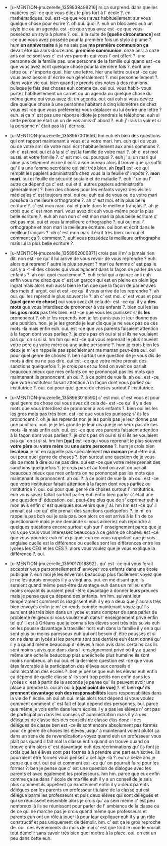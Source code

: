  * [u-MENTION-jmuzerelle_1358938499216]
	rs ça surprend.
	 dans quelles matières est -ce que vous étiez le plus fort à l' école ?.
	 en mathématiques.
	 oui.
	 est -ce que vous avez habituellement sur vous quelque chose pour écrire ?.
	 oh oui.
	 quoi ?.
	 euh un bloc avec euh un stylo bic ou un agenda.
	 est -ce que vous avez est -ce que vous possédez un stylo à plume ?.
	 oui.
	 à la suite de **[quelle circonstance]** est -ce que vous avez possédé pour la première fois un stylo à plume ?.
	 hum **un anniversaire** à je ne sais pas **ma première communion** **ça** devait être **ça** alors douze ans.
	 **première communion**.
	 onze ans.
	 à onze ans oui ce sont vos c' est vos parents qui vous l' ont offert ?.
	 une personne de la famille pas.
	 une personne de la famille oui quand est -ce que vous avez écrit quelque chose pour la dernière fois ?.
	 écrit une lettre ou.
	 n' importe quoi.
	 hier une lettre.
	 hier une lettre oui est -ce que vous avez besoin d' écrire euh généralement ?.
	 moi personnellement ?.
	 dans votre vie oui.
	 bien quand je prends des notes à des réunions puisque je fais des choses euh comme ça.
	 oui oui.
	 vous habit- vous portez habituellement un carnet ou un agenda ou quelque chose du même genre oui vous avez dit un agenda.
	 oui.
	 oui euh si vous deviez dire quelque chose à une personne habitant à cinq kilomètres de chez vous est -ce que vous préféreriez vous déplacer ou lui écrire une lettre ? euh.
	 si ça n' est pas une réponse idiote je prendrais le téléphone.
	 euh si cette personne était un un de vos amis d' abord ?.
	 euh j' irais la voir et si la personne n' était pas là j' écrirais.
	
 * [u-MENTION-jmuzerelle_1358957301656]
	hm euh eh bien des questions qui ont rapport maintenant à vous et à votre mari.
	 hm.
	 euh qui de vous ou de votre ami de votre mari écrit habituellement aux amis communs ?.
	 oh c' est moi.
	 oui et à la si c' est la famille de votre mari ?.
	 oh c' est moi aussi.
	 et votre famille ?.
	 c' est moi.
	 oui pourquoi ?.
	 euh j' ai un mari qui aime pas tellement écrire il écrit à son bureau alors il trouve que ça suffit qu' il a une femme secrétaire qui sait très bien.
	 ah **[qui]** est -ce qui remplit les papiers administratifs chez vous la la feuille d' impôts ?.
	 **mon mari**.
	 oui et feuille de sécurité sociale et de maladie ?.
	 euh l' un ou l' autre ça dépend ça c' est.
	 oui et d' autres papiers administratifs généralement ?.
	 bien des choses pour les enfants voyez des visites médicales c' est toujours moi.
	 oui oui euh qui de vous ou de votre mari possède la meilleure orthographe ?.
	 ah c' est moi.
	 et la plus belle écriture ?.
	 c' est mon mari.
	 oui et parle dans le meilleur français ?.
	 ah je crois que c' est mon mari.
	 vous avez dit euh vous-même pour la plus belle écriture ?.
	 euh ah non non c' est mon mari la plus belle écriture c' est pas moi.
	 oui et vous la meilleure orthographe ?.
	 oui oui moi l' orthographe et mon mari la meilleure écriture.
	 oui bon et écrit dans le meilleur français ?.
	 oh c' est mon mari il écrit très bien.
	 oui oui et comment ça ?.
	 comment ?.
	 euh vous possédez la meilleure orthographe mais lui la plus belle écriture ?.
	
 * [u-MENTION-jmuzerelle_1358962000871]
	crois pas il m' a jamais rien dit.
	 non est -ce qu' il lui arrive de vous revoi- de vous reprendre ? euh.
	 alors qui reprend l' autre le plus souvent ? mari ou femme c' est pas le cas y a -t -il des choses qui vous agacent dans la façon de parler de vos enfants ?.
	 ah oui.
	 quoi exactement ?.
	 euh celui qui a quinze ans euh enfin vous me direz que c' est un garçon qui est en pleine en plein âge ingrat mais alors euh aussi bien le ton que que la façon de parler avec des mots d' argot.
	 oui et est -ce qu' il vous arrive de les reprendre ?.
	 ah oui.
	 qui les reprend le plus souvent le ?.
	 ah c' est moi.
	 c' est vous et pour **[quel genre de chose]** oui vous avez dit cela dé- est -ce qu' il y a **des mots** que vous interdisez de prononcer à vos enfants ?.
	 bien oui les les **les gros mots** pas très bien.
	 est -ce que vous les punissez s' ils **les** prononcent ?.
	 oh je les reprends non je les punis pas je leur donne pas une punition.
	 non.
	 je je les gronde je leur dis que je ne veux pas de ces mots -là mais enfin euh.
	 oui.
	 est -ce que vos parents faisaient attention à la façon dont vous parliez ?.
	 je crois pas oh oui si si si ils ne voulaient pas qu' on si si si.
	 hm hm qui est -ce qui vous reprenait le plus souvent votre père ou votre mère ou une autre personne ?.
	 hum je crois bien les deux je m' en rappelle pas spécialement ma maman peut-être oui.
	 oui pour quel genre de choses ?.
	 ben surtout une question de je vous dis de mots à dire ou ne pas dire.
	 oui est -ce que votre mère prenait des sanctions quelquefois ?.
	 je crois pas et au fond on avait on parlait beaucoup mieux que mes enfants on ne prononçait pas les mots que maintenant ils prononcent.
	 ah oui ?.
	 à ce point de vue là.
	 ah oui.
	 est -ce que votre instituteur faisait attention à la façon dont vous parliez ou institutrice ?.
	 oui.
	 oui pour quel genre de choses surtout l' institutrice.
	
 * [u-MENTION-jmuzerelle_1358963016590]
	c' est moi.
	 c' est vous et pour quel genre de chose oui vous avez dit cela dé- est -ce qu' il y a des mots que vous interdisez de prononcer à vos enfants ?.
	 bien oui les les les gros mots pas très bien.
	 est -ce que vous les punissez s' ils les prononcent ?.
	 oh je les reprends non je les punis pas je leur donne pas une punition.
	 non.
	 je je les gronde je leur dis que je ne veux pas de ces mots -là mais enfin euh.
	 oui.
	 est -ce que vos parents faisaient attention à la façon dont vous parliez ?.
	 je crois pas oh oui si si si ils ne voulaient pas qu' on si si si.
	 hm hm **[qui]** est -ce qui vous reprenait le plus souvent **votre père** ou **votre mère** ou **une autre personne** ?.
	 hum je crois bien **les deux** je m' en rappelle pas spécialement **ma maman** peut-être oui.
	 oui pour quel genre de choses ?.
	 ben surtout une question de je vous dis de mots à dire ou ne pas dire.
	 oui est -ce que votre mère prenait des sanctions quelquefois ?.
	 je crois pas et au fond on avait on parlait beaucoup mieux que mes enfants on ne prononçait pas les mots que maintenant ils prononcent.
	 ah oui ?.
	 à ce point de vue là.
	 ah oui.
	 est -ce que votre instituteur faisait attention à la façon dont vous parliez ou institutrice ?.
	 oui.
	 oui pour quel genre de choses surtout l' institutrice.
	 euh vous savez fallait surtout parler euh enfin bien parler c' était une une question d' éducation.
	 oui.
	 peut-être plus que de s' exprimer euh à mon avis enfin c' est quelques souvenirs que j' ai.
	 hm hm est -ce qu' il prenait est -ce qu' elle prenait des sanctions quelquefois ?.
	 je m' en rappelle pas boh oui je sais pas.
	 bon alors on est arrivé à la fin de ce questionnaire mais je me demande si vous aimeriez euh répondre à quelques questions encore surtout euh sur l' enseignement parce que je vois que vous vous intéressez beaucoup à ce genre de choses.
	 est -ce que vous pourriez euh m' expliquer euh en vous rappelant que je suis anglaise quelle est la différence ou quelles sont les différences entre les lycées les CEG et les CES ?.
	 alors vous voulez que je vous explique la différence ?.
	 oui.
	
 * [u-MENTION-jmuzerelle_1359017018892]
	.
	 qu' est -ce qui vous ferait accepter vous personnellement d' envoyer vos enfants dans une école publique ?.
	 euh moi je les enverrais beaucoup plus facilement voyez que je ne les aurais envoyés il y a vingt ans.
	 oui.
	 en me disant que ils seraient quand même peut-être davantage euh dans un milieu enfin moins croyant ils auraient peut -être davantage à donner leurs preuves mais je pense que ça dépend des enfants.
	 hm hm.
	 suivant leur tempérament comment ils réagissent euh il y en a deux que j' aurais très bien envoyés enfin je m' en rends compte maintenant voyez qu' ils auraient été très bien dans un lycée et sans compter de sans parler de problème religieux si vous voulez euh dans l' enseignement privé enfin tel qu' il est à Orléans que je connais les élèves sont très très suivis euh on les pousse davantage à travailler hors euh dans la famille il y en a qui sont plus ou moins paresseux euh qui ont besoin d' être poussés et si on ne dans un lycée si les parents sont pas derrière euh étant donné qu' il y a quand même beaucoup d' élèves à mon avis dans certains cas ils sont moins suivis que dans dans l' enseignement privé où il y a quand même une échelle beaucoup plus uneéchelle plus humaine ils sont moins nombreux.
	 ah oui oui.
	 et la dernière question est -ce que vous êtes favorable à la participation des élèves aux conseils d' administration des écoles ?.
	 ben je pense que euh les élèves euh enfin ça dépend de quelle classe s' ils sont trop petits non enfin dans les lycées c' est à partir de la seconde je pense qu' ils peuvent avoir une place à prendre là.
	 oui ah oui à **[quel point de vue]** ?.
	 et bien **qu' ils prennent davantage euh des responsabilités** leurs responsabilités dans la vie de l' école.
	 ah oui ah oui.
	 mais alors tout dépend si vous voulez comment comment c' est fait et tout dépend des personnes.
	 oui.
	 parce que même je vois enfin dans leurs écoles il y a pas les élèves n' ont pas de participation dans les conseils d' administration mais il y a des délégués de classe des des conseils de classe élus donc il des délégués de classe ben est -ce ils sont encore absolument pas formés pour ce genre de choses les élèves jusqu' à maintenant voient plutôt ça dans un sens de de revendications voyez quand euh un professeur vous plaît pas quand il fait mal la classe enfin quand on trouve quand on trouve enfin alors c' est davantage euh des récriminations qu' ils font je crois que les élèves sont pas formés à à prendre une part euh active.
	 ils pourraient être formés vous pensez à cet âge -là ?.
	 euh à seize ans je pense que oui.
	 oui oui et comment est -ce qu' on pourrait faire pour les former ?.
	 ben je pense que c' est une question de dialogue avec les parents et avec également les professeurs.
	 hm hm.
	 parce que eux enfin comme ça se dans l' école de ma fille euh il y a un conseil de je sais plus comment ils appellent ça exactement enfin il y a deux parents délégués par les parents un professeur titulaire de la classe qui est délégué parmi les professeurs et puis deux élèves qui sont délégués et qui se réunissent ensemble alors je crois qu' au sein même c' est peu nombreux là ils se réunissent pour parler de l' ambiance de la classe ou de ce qui ne marche pas je crois quand même que professeurs et parents euh ont un rôle à jouer là pour leur expliquer euh il y a un rôle constructif et pas uniquement de démolir.
	 hm.
	 c' est ça le gros reproche de.
	 oui.
	 des événements du mois de mai c' est que tout le monde voulait tout démolir sans savoir très bien quoi mettre à la place.
	 oui.
	 on est un peu dans cette euh.
	
